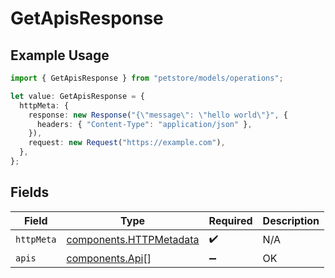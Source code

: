 # GetApisResponse

## Example Usage

```typescript
import { GetApisResponse } from "petstore/models/operations";

let value: GetApisResponse = {
  httpMeta: {
    response: new Response("{\"message\": \"hello world\"}", {
      headers: { "Content-Type": "application/json" },
    }),
    request: new Request("https://example.com"),
  },
};
```

## Fields

| Field                                                              | Type                                                               | Required                                                           | Description                                                        |
| ------------------------------------------------------------------ | ------------------------------------------------------------------ | ------------------------------------------------------------------ | ------------------------------------------------------------------ |
| `httpMeta`                                                         | [components.HTTPMetadata](../../models/components/httpmetadata.md) | :heavy_check_mark:                                                 | N/A                                                                |
| `apis`                                                             | [components.Api](../../models/components/api.md)[]                 | :heavy_minus_sign:                                                 | OK                                                                 |